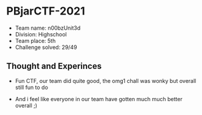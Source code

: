 # PBjarCTF-2021

- Team name: n00bzUnit3d
- Division: Highschool
- Team place: 5th 
- Challenge solved: 29/49

## Thought and Experinces 

- Fun CTF, our team did quite good, the omg1 chall was wonky but overall still fun to do 

- And i feel like everyone in our team have gotten much much better overall ;)
